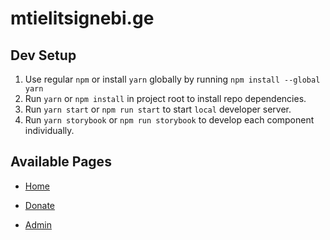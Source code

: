 # mtielitsignebi.ge

## Dev Setup

1. Use regular `npm` or install `yarn` globally by running `npm install --global yarn`
2. Run `yarn` or `npm install` in project root to install repo dependencies.
3. Run `yarn start` or `npm run start` to start `local` developer server.
4. Run `yarn storybook` or `npm run storybook` to develop each component individually.

## Available Pages

- [Home](https://www.mtielitsignebi.ge/home)

- [Donate](https://www.mtielitsignebi.ge/donate)

- [Admin](https://www.mtielitsignebi.ge/login)
